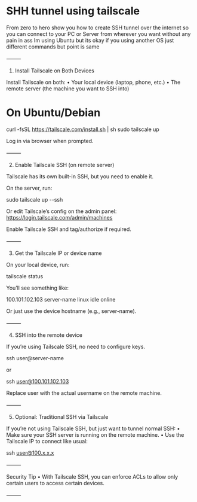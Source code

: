 # SHH tunnel using tailscale

From zero to hero show you how to create SSH tunnel over the internet so you can connect to your PC or Server from wherever you want without any pain in ass
Im using Ubuntu but its okay if you using another OS just different commands but point is same

⸻

1. Install Tailscale on Both Devices

Install Tailscale on both:
	•	Your local device (laptop, phone, etc.)
	•	The remote server (the machine you want to SSH into)

# On Ubuntu/Debian
curl -fsSL https://tailscale.com/install.sh | sh
sudo tailscale up

Log in via browser when prompted.

⸻

2. Enable Tailscale SSH (on remote server)

Tailscale has its own built-in SSH, but you need to enable it.

On the server, run:

sudo tailscale up --ssh

Or edit Tailscale’s config on the admin panel:
https://login.tailscale.com/admin/machines

Enable Tailscale SSH and tag/authorize if required.

⸻

3. Get the Tailscale IP or device name

On your local device, run:

tailscale status

You’ll see something like:

100.101.102.103   server-name   linux   idle   online

Or just use the device hostname (e.g., server-name).

⸻

4. SSH into the remote device

If you’re using Tailscale SSH, no need to configure keys.

ssh user@server-name

or

ssh user@100.101.102.103

Replace user with the actual username on the remote machine.

⸻

5. Optional: Traditional SSH via Tailscale

If you’re not using Tailscale SSH, but just want to tunnel normal SSH:
	•	Make sure your SSH server is running on the remote machine.
	•	Use the Tailscale IP to connect like usual:

ssh user@100.x.x.x



⸻

Security Tip
	•	With Tailscale SSH, you can enforce ACLs to allow only certain users to access certain devices.

⸻
